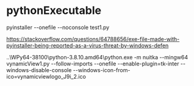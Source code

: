# pythonExecutable

pyinstaller --onefile --noconsole test1.py

https://stackoverflow.com/questions/64788656/exe-file-made-with-pyinstaller-being-reported-as-a-virus-threat-by-windows-defen

..\WPy64-38100\python-3.8.10.amd64\python.exe -m nuitka --mingw64 vynamicView1.py --follow-imports --onefile --enable-plugin=tk-inter --windows-disable-console --windows-icon-from-ico=vynamicviewlogo_J9i_2.ico
